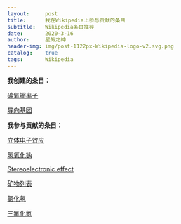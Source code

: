 ```yaml
---
layout:     post
title:      我在Wikipedia上参与贡献的条目
subtitle:   Wikipedia条目推荐
date:       2020-3-16
author:     星外之神
header-img: img/post-1122px-Wikipedia-logo-v2.svg.png
catalog:    true
tags:       Wikipedia
---
```


**我创建的条目：**

[碳氧𬭩离子](https://zh.wikipedia.org/wiki/%E7%A2%B3%E6%B0%A7%E9%8E%93%E7%A6%BB%E5%AD%90)

[导向基团](https://zh.wikipedia.org/wiki/%E5%AF%BC%E5%90%91%E5%9F%BA%E5%9B%A2)

**我参与贡献的条目：**

[立体电子效应](https://zh.wikipedia.org/wiki/%E7%AB%8B%E4%BD%93%E7%94%B5%E5%AD%90%E6%95%88%E5%BA%94)

[氢氧化钠](https://zh.wikipedia.org/wiki/%E6%B0%A2%E6%B0%A7%E5%8C%96%E9%92%A0)

[Stereoelectronic effect](https://en.wikipedia.org/wiki/Stereoelectronic_effect)

[矿物列表](https://zh.wikipedia.org/wiki/%E7%9F%BF%E7%89%A9%E5%88%97%E8%A1%A8)

[氯化氢](https://zh.wikipedia.org/wiki/%E6%B0%AF%E5%8C%96%E6%B0%A2)

[三氟化氮](https://zh.wikipedia.org/wiki/%E4%B8%89%E6%B0%9F%E5%8C%96%E6%B0%AE)

